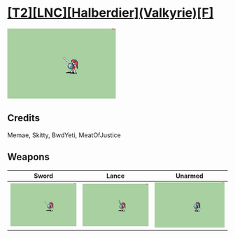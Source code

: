 # [\[T2\]\[LNC\]\[Halberdier\]\(Valkyrie\)\[F\]](./%5BT2%5D%5BLNC%5D%5BHalberdier%5D(Valkyrie)%5BF%5D)

<img src="./1.%20Sword/Sword_000.png" alt="[T2][LNC][Halberdier](Valkyrie)[F] standing" />

## Credits

Memae, Skitty, BwdYeti, MeatOfJustice

## Weapons


|Sword |Lance |Unarmed |
|  :---: | :---: | :---: |
| <img alt="Sword animation" src="./1.%20Sword/Sword.gif" /> | <img alt="Lance animation" src="./2.%20Lance/Lance.gif" /> | <img alt="Unarmed animation" src="./8.%20Unarmed/Unarmed.gif" /> |
